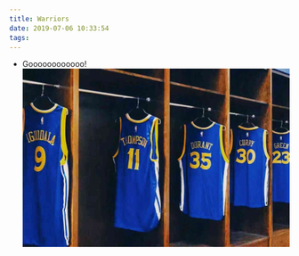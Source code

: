 ```yaml
---
title: Warriors
date: 2019-07-06 10:33:54
tags:
---
```


+ Goooooooooooo!
![](warriors/Warriors.png)


